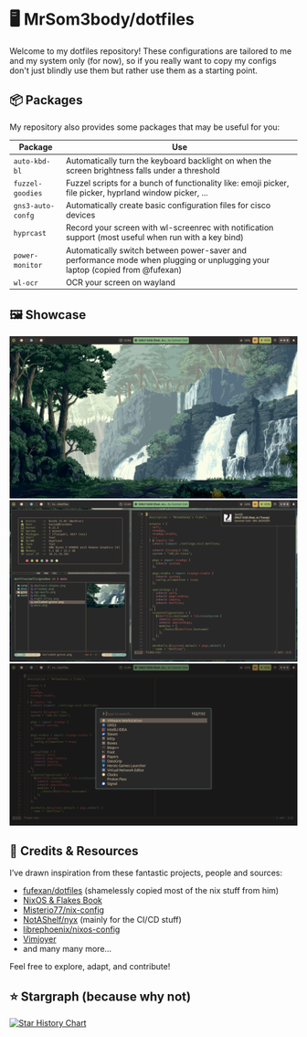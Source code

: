 # 🖥️ MrSom3body/dotfiles

Welcome to my dotfiles repository! These configurations are tailored to me and
my system only (for now), so if you really want to copy my configs don't just
blindly use them but rather use them as a starting point.

## 📦 Packages

My repository also provides some packages that may be useful for you:

| Package           | Use                                                                                                                          |
| ----------------- | ---------------------------------------------------------------------------------------------------------------------------- |
| `auto-kbd-bl`     | Automatically turn the keyboard backlight on when the screen brightness falls under a threshold                              |
| `fuzzel-goodies`  | Fuzzel scripts for a bunch of functionality like: emoji picker, file picker, hyprland window picker, ...                     |
| `gns3-auto-confg` | Automatically create basic configuration files for cisco devices                                                             |
| `hyprcast`        | Record your screen with wl-screenrec with notification support (most useful when run with a key bind)                        |
| `power-monitor`   | Automatically switch between power-saver and performance mode when plugging or unplugging your laptop (copied from @fufexan) |
| `wl-ocr`          | OCR your screen on wayland                                                                                                   |

## 🖼️ Showcase

![Desktop Preview](assets/desktop.png)
![Windows Preview](assets/windows.png)
![Launcher Preview](assets/launcher.png)

## 💾 Credits & Resources

I’ve drawn inspiration from these fantastic projects, people and sources:

- [fufexan/dotfiles](https://github.com/fufexan/dotfiles) (shamelessly copied
  most of the nix stuff from him)
- [NixOS & Flakes Book](https://nixos-and-flakes.thiscute.world/)
- [Misterio77/nix-config](https://github.com/Misterio77/nix-config)
- [NotAShelf/nyx](https://github.com/NotAShelf/nyx) (mainly for the CI/CD stuff)
- [librephoenix/nixos-config](https://github.com/librephoenix/nixos-config)
- [Vimjoyer](https://www.youtube.com/@vimjoyer)
- and many many more...

Feel free to explore, adapt, and contribute!

## ⭐ Stargraph (because why not)

<a href="https://www.star-history.com/#MrSom3body/dotfiles&Date">
<picture>
  <source media="(prefers-color-scheme: dark)"
    srcset="https://api.star-history.com/svg?repos=MrSom3body/dotfiles&type=Date&theme=dark"/>
  <source media="(prefers-color-scheme: light)"
    srcset="https://api.star-history.com/svg?repos=MrSom3body/dotfiles&type=Date"/>
  <img alt="Star History Chart"
    src="https://api.star-history.com/svg?repos=MrSom3body/dotfiles&type=Date"/>
</picture>
</a>
